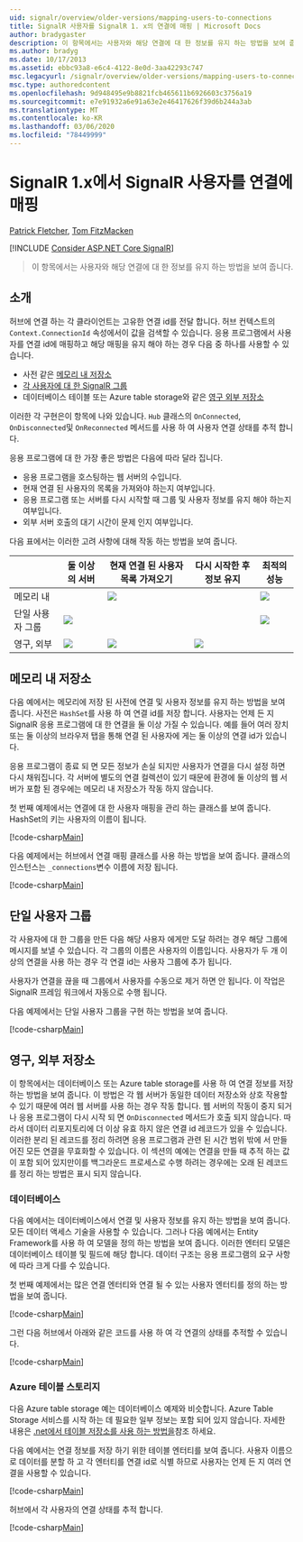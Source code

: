 ```yaml
---
uid: signalr/overview/older-versions/mapping-users-to-connections
title: SignalR 사용자를 SignalR 1. x의 연결에 매핑 | Microsoft Docs
author: bradygaster
description: 이 항목에서는 사용자와 해당 연결에 대 한 정보를 유지 하는 방법을 보여 줍니다.
ms.author: bradyg
ms.date: 10/17/2013
ms.assetid: ebbc93a8-e6c4-4122-8e0d-3aa42293c747
msc.legacyurl: /signalr/overview/older-versions/mapping-users-to-connections
msc.type: authoredcontent
ms.openlocfilehash: 9d948495e9b8821fcb465611b6926603c3756a19
ms.sourcegitcommit: e7e91932a6e91a63e2e46417626f39d6b244a3ab
ms.translationtype: MT
ms.contentlocale: ko-KR
ms.lasthandoff: 03/06/2020
ms.locfileid: "78449999"
---
```

# <a name="mapping-signalr-users-to-connections-in-signalr-1x"></a>SignalR 1.x에서 SignalR 사용자를 연결에 매핑

[Patrick Fletcher](https://github.com/pfletcher), [Tom FitzMacken](https://github.com/tfitzmac)

[!INCLUDE [Consider ASP.NET Core SignalR](~/includes/signalr/signalr-version-disambiguation.md)]

> 이 항목에서는 사용자와 해당 연결에 대 한 정보를 유지 하는 방법을 보여 줍니다.

## <a name="introduction"></a>소개

허브에 연결 하는 각 클라이언트는 고유한 연결 id를 전달 합니다. 허브 컨텍스트의 `Context.ConnectionId` 속성에서이 값을 검색할 수 있습니다. 응용 프로그램에서 사용자를 연결 id에 매핑하고 해당 매핑을 유지 해야 하는 경우 다음 중 하나를 사용할 수 있습니다.

- 사전 같은 [메모리 내 저장소](#inmemory)
- [각 사용자에 대 한 SignalR 그룹](#groups)
- 데이터베이스 테이블 또는 Azure table storage와 같은 [영구 외부 저장소](#database)

이러한 각 구현은이 항목에 나와 있습니다. `Hub` 클래스의 `OnConnected`, `OnDisconnected`및 `OnReconnected` 메서드를 사용 하 여 사용자 연결 상태를 추적 합니다.

응용 프로그램에 대 한 가장 좋은 방법은 다음에 따라 달라 집니다.

- 응용 프로그램을 호스팅하는 웹 서버의 수입니다.
- 현재 연결 된 사용자의 목록을 가져와야 하는지 여부입니다.
- 응용 프로그램 또는 서버를 다시 시작할 때 그룹 및 사용자 정보를 유지 해야 하는지 여부입니다.
- 외부 서버 호출의 대기 시간이 문제 인지 여부입니다.

다음 표에서는 이러한 고려 사항에 대해 작동 하는 방법을 보여 줍니다.

|  | 둘 이상의 서버 | 현재 연결 된 사용자 목록 가져오기 | 다시 시작한 후 정보 유지 | 최적의 성능 |
| --- | --- | --- | --- | --- |
| 메모리 내 |  | ![](mapping-users-to-connections/_static/image1.png) |  | ![](mapping-users-to-connections/_static/image2.png) |
| 단일 사용자 그룹 | ![](mapping-users-to-connections/_static/image3.png) |  |  | ![](mapping-users-to-connections/_static/image4.png) |
| 영구, 외부 | ![](mapping-users-to-connections/_static/image5.png) | ![](mapping-users-to-connections/_static/image6.png) | ![](mapping-users-to-connections/_static/image7.png) |  |

<a id="inmemory"></a>

## <a name="in-memory-storage"></a>메모리 내 저장소

다음 예에서는 메모리에 저장 된 사전에 연결 및 사용자 정보를 유지 하는 방법을 보여 줍니다. 사전은 `HashSet`를 사용 하 여 연결 id를 저장 합니다. 사용자는 언제 든 지 SignalR 응용 프로그램에 대 한 연결을 둘 이상 가질 수 있습니다. 예를 들어 여러 장치 또는 둘 이상의 브라우저 탭을 통해 연결 된 사용자에 게는 둘 이상의 연결 id가 있습니다.

응용 프로그램이 종료 되 면 모든 정보가 손실 되지만 사용자가 연결을 다시 설정 하면 다시 채워집니다. 각 서버에 별도의 연결 컬렉션이 있기 때문에 환경에 둘 이상의 웹 서버가 포함 된 경우에는 메모리 내 저장소가 작동 하지 않습니다.

첫 번째 예제에서는 연결에 대 한 사용자 매핑을 관리 하는 클래스를 보여 줍니다. HashSet의 키는 사용자의 이름이 됩니다.

[!code-csharp[Main](mapping-users-to-connections/samples/sample1.cs)]

다음 예제에서는 허브에서 연결 매핑 클래스를 사용 하는 방법을 보여 줍니다. 클래스의 인스턴스는 `_connections`변수 이름에 저장 됩니다.

[!code-csharp[Main](mapping-users-to-connections/samples/sample2.cs)]

<a id="groups"></a>

## <a name="single-user-groups"></a>단일 사용자 그룹

각 사용자에 대 한 그룹을 만든 다음 해당 사용자 에게만 도달 하려는 경우 해당 그룹에 메시지를 보낼 수 있습니다. 각 그룹의 이름은 사용자의 이름입니다. 사용자가 두 개 이상의 연결을 사용 하는 경우 각 연결 id는 사용자 그룹에 추가 됩니다.

사용자가 연결을 끊을 때 그룹에서 사용자를 수동으로 제거 하면 안 됩니다. 이 작업은 SignalR 프레임 워크에서 자동으로 수행 됩니다.

다음 예제에서는 단일 사용자 그룹을 구현 하는 방법을 보여 줍니다.

[!code-csharp[Main](mapping-users-to-connections/samples/sample3.cs)]

<a id="database"></a>

## <a name="permanent-external-storage"></a>영구, 외부 저장소

이 항목에서는 데이터베이스 또는 Azure table storage를 사용 하 여 연결 정보를 저장 하는 방법을 보여 줍니다. 이 방법은 각 웹 서버가 동일한 데이터 저장소와 상호 작용할 수 있기 때문에 여러 웹 서버를 사용 하는 경우 작동 합니다. 웹 서버의 작동이 중지 되거나 응용 프로그램이 다시 시작 되 면 `OnDisconnected` 메서드가 호출 되지 않습니다. 따라서 데이터 리포지토리에 더 이상 유효 하지 않은 연결 id 레코드가 있을 수 있습니다. 이러한 분리 된 레코드를 정리 하려면 응용 프로그램과 관련 된 시간 범위 밖에 서 만들어진 모든 연결을 무효화할 수 있습니다. 이 섹션의 예에는 연결을 만들 때 추적 하는 값이 포함 되어 있지만이를 백그라운드 프로세스로 수행 하려는 경우에는 오래 된 레코드를 정리 하는 방법은 표시 되지 않습니다.

### <a name="database"></a>데이터베이스

다음 예에서는 데이터베이스에서 연결 및 사용자 정보를 유지 하는 방법을 보여 줍니다. 모든 데이터 액세스 기술을 사용할 수 있습니다. 그러나 다음 예에서는 Entity Framework를 사용 하 여 모델을 정의 하는 방법을 보여 줍니다. 이러한 엔터티 모델은 데이터베이스 테이블 및 필드에 해당 합니다. 데이터 구조는 응용 프로그램의 요구 사항에 따라 크게 다를 수 있습니다.

첫 번째 예제에서는 많은 연결 엔터티와 연결 될 수 있는 사용자 엔터티를 정의 하는 방법을 보여 줍니다.

[!code-csharp[Main](mapping-users-to-connections/samples/sample4.cs)]

그런 다음 허브에서 아래와 같은 코드를 사용 하 여 각 연결의 상태를 추적할 수 있습니다.

[!code-csharp[Main](mapping-users-to-connections/samples/sample5.cs)]

### <a name="azure-table-storage"></a>Azure 테이블 스토리지

다음 Azure table storage 예는 데이터베이스 예제와 비슷합니다. Azure Table Storage 서비스를 시작 하는 데 필요한 일부 정보는 포함 되어 있지 않습니다. 자세한 내용은 [.net에서 테이블 저장소를 사용 하는 방법을](https://azure.microsoft.com/documentation/articles/storage-dotnet-how-to-use-tables/)참조 하세요.

다음 예에서는 연결 정보를 저장 하기 위한 테이블 엔터티를 보여 줍니다. 사용자 이름으로 데이터를 분할 하 고 각 엔터티를 연결 id로 식별 하므로 사용자는 언제 든 지 여러 연결을 사용할 수 있습니다.

[!code-csharp[Main](mapping-users-to-connections/samples/sample6.cs)]

허브에서 각 사용자의 연결 상태를 추적 합니다.

[!code-csharp[Main](mapping-users-to-connections/samples/sample7.cs)]
